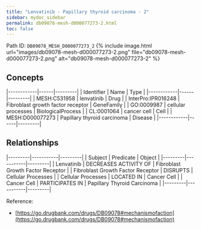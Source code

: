 ```yaml
---
title: "Lenvatinib - Papillary thyroid carcinoma - 2"
sidebar: mydoc_sidebar
permalink: db09078-mesh-d000077273-2.html
toc: false 
---
```



Path ID: `DB09078_MESH_D000077273_2`
{% include image.html url="images/db09078-mesh-d000077273-2.png" file="db09078-mesh-d000077273-2.png" alt="db09078-mesh-d000077273-2" %}

## Concepts

|------------|------|---------|
| Identifier | Name | Type    |
|------------|------|---------|
| MESH:C531958 | lenvatinib | Drug |
| InterPro:IPR016248 | Fibroblast growth factor receptor | GeneFamily |
| GO:0009987 | cellular processes | BiologicalProcess |
| CL:0001064 | cancer cell | Cell |
| MESH:D000077273 | Papillary thyroid carcinoma | Disease |
|------------|------|---------|

## Relationships

|---------|-----------|---------|
| Subject | Predicate | Object  |
|---------|-----------|---------|
| Lenvatinib | DECREASES ACTIVITY OF | Fibroblast Growth Factor Receptor |
| Fibroblast Growth Factor Receptor | DISRUPTS | Cellular Processes |
| Cellular Processes | LOCATED IN | Cancer Cell |
| Cancer Cell | PARTICIPATES IN | Papillary Thyroid Carcinoma |
|---------|-----------|---------|

Reference: 
  - [https://go.drugbank.com/drugs/DB09078#mechanismofaction](https://go.drugbank.com/drugs/DB09078#mechanismofaction)
